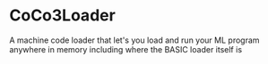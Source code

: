 # CoCo3Loader
A machine code loader that let's you load and run your ML program anywhere in memory including where the BASIC loader itself is
